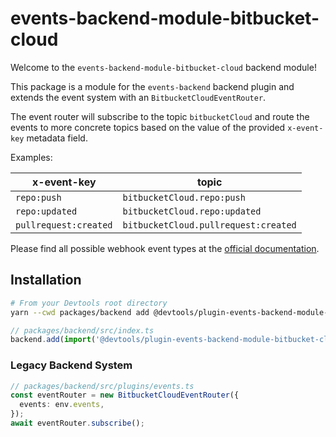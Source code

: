 # events-backend-module-bitbucket-cloud

Welcome to the `events-backend-module-bitbucket-cloud` backend module!

This package is a module for the `events-backend` backend plugin
and extends the event system with an `BitbucketCloudEventRouter`.

The event router will subscribe to the topic `bitbucketCloud`
and route the events to more concrete topics based on the value
of the provided `x-event-key` metadata field.

Examples:

| x-event-key           | topic                                |
| --------------------- | ------------------------------------ |
| `repo:push`           | `bitbucketCloud.repo:push`           |
| `repo:updated`        | `bitbucketCloud.repo:updated`        |
| `pullrequest:created` | `bitbucketCloud.pullrequest:created` |

Please find all possible webhook event types at the
[official documentation](https://support.atlassian.com/bitbucket-cloud/docs/event-payloads/).

## Installation

```bash
# From your Devtools root directory
yarn --cwd packages/backend add @devtools/plugin-events-backend-module-bitbucket-cloud
```

```ts
// packages/backend/src/index.ts
backend.add(import('@devtools/plugin-events-backend-module-bitbucket-cloud'));
```

### Legacy Backend System

```ts
// packages/backend/src/plugins/events.ts
const eventRouter = new BitbucketCloudEventRouter({
  events: env.events,
});
await eventRouter.subscribe();
```
